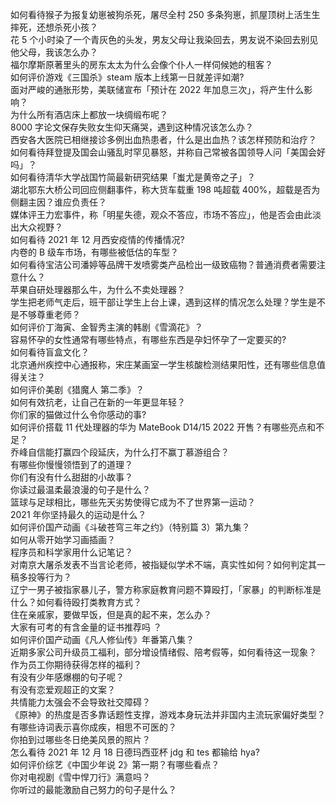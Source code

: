 如何看待猴子为报复幼崽被狗杀死，屠尽全村 250 多条狗崽，抓屋顶树上活生生摔死，还想杀死小孩？  
花 5 个小时染了一个青灰色的头发，男友父母让我染回去，男友说不染回去别见他父母，我该怎么办？  
福尔摩斯原著里头的房东太太为什么会像个仆人一样伺候她的租客？  
如何评价游戏《三国杀》steam 版本上线第一日就差评如潮?  
面对严峻的通胀形势，美联储宣布「预计在 2022 年加息三次」，将产生什么影响？  
为什么所有酒店床上都放一块绸缎布呢？  
8000 字论文保存失败女生仰天痛哭，遇到这种情况该怎么办？  
西安各大医院已相继接诊多例出血热患者，什么是出血热？该怎样预防和治疗？  
如何看待拜登提及国会山骚乱时罕见暴怒，并称自己常被各国领导人问「美国会好吗」？  
如何看待清华大学战国竹简最新研究结果「蚩尤是黄帝之子」？  
湖北鄂东大桥公司回应侧翻事件，称大货车载重 198 吨超载 400%，超载是否为侧翻主因？谁应负责任？  
媒体评王力宏事件，称「明星失德，观众不答应，市场不答应」，他是否会由此淡出大众视野？  
如何看待 2021 年 12 月西安疫情的传播情况?  
内卷的 B 级车市场，有哪些被低估的车型？  
如何看待宝洁公司潘婷等品牌干发喷雾类产品检出一级致癌物？普通消费者需要注意什么？  
苹果自研处理器那么牛，为什么不卖处理器？  
学生把老师气走后，班干部让学生上台上课，遇到这样的情况怎么处理？学生是不是不够尊重老师？  
如何评价丁海寅、金智秀主演的韩剧《雪滴花》？  
容易怀孕的女性通常有哪些特点，有哪些东西是孕妇怀孕了一定要买的?  
如何看待盲盒文化？  
北京通州疾控中心通报称，宋庄某画室一学生核酸检测结果阳性，还有哪些信息值得关注？  
如何评价美剧《猎魔人 第二季》？  
如何有效抗老，让自己在新的一年更显年轻？  
你们家的猫做过什么令你感动的事?  
如何评价搭载 11 代处理器的华为 MateBook D14/15 2022 开售？有哪些亮点和不足？  
乔峰自信能打赢四个段延庆，为什么打不赢丁慕游组合？  
有哪些你慢慢领悟到了的道理？  
你们有没有什么甜甜的小故事？  
你读过最温柔最浪漫的句子是什么？  
篮球与足球相比，哪些先天劣势使得它成为不了世界第一运动？  
2021 年你坚持最久的运动是什么？  
如何评价国产动画《斗破苍穹三年之约》（特别篇 3）第九集？  
如何从零开始学习画插画？  
程序员和科学家用什么记笔记？  
对南京大屠杀发表不当言论老师，被指疑似学术不端，真实性如何？如何判定其一稿多投等行为？  
辽宁一男子被指家暴儿子，警方称家庭教育问题不算殴打，「家暴」的判断标准是什么？如何看待殴打类教育方式？  
住在亲戚家，要做早饭，但是真的起不来，怎么办？  
大家有可考的有含金量的证书推荐吗 ？  
如何评价国产动画《凡人修仙传》年番第八集？  
近期多家公司升级员工福利，部分增设情绪假、陪考假等，如何看待这一现象？ 作为员工你期待获得怎样的福利？  
有没有少年感爆棚的句子呢？  
有没有恋爱观超正的文案？  
共情能力太强会不会导致社交障碍？  
《原神》的热度是否多靠话题性支撑，游戏本身玩法并非国内主流玩家偏好类型？  
有哪些诗词表示喜你成疾，相思不可医的？  
你拍到过哪些冬日绝美风景的照片？  
怎么看待 2021 年 12 月 18 日德玛西亚杯 jdg 和 tes 都输给 hya?  
如何评价综艺《中国少年说 2》第一期？有哪些看点？  
你对电视剧《雪中悍刀行》满意吗？  
你听过的最能激励自己努力的句子是什么？  
